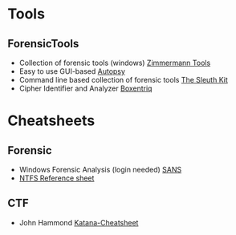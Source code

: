 # Tools
## ForensicTools
- Collection of forensic tools (windows) [Zimmermann Tools](https://ericzimmerman.github.io/#!index.md)
- Easy to use GUI-based [Autopsy](https://www.autopsy.com/)
- Command line based collection of forensic tools [The Sleuth Kit](http://sleuthkit.org/)
- Cipher Identifier and Analyzer [Boxentriq](https://www.boxentriq.com/code-breaking/cipher-identifier)

# Cheatsheets
## Forensic
- Windows Forensic Analysis (login needed) [SANS](https://www.sans.org/posters/windows-forensic-analysis/)
- [NTFS Reference sheet](https://www.writeblocked.org/resources/NTFS_CHEAT_SHEETS.pdf)

## CTF
- John Hammond [Katana-Cheatsheet](https://github.com/JohnHammond/ctf-katana)